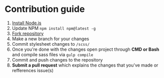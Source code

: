 # Contribution guide
1. [Install Node.js](https://nodejs.org/en/download/)
2. Update NPM `npm install npm@latest -g`
3. [Fork repository](https://github.com/Jasius/Windows-theme)
4. Make a new branch for your changes
5. Commit stylesheet changes to `/scss/`
6. Once you're done with the changes open project through **CMD or Bash** and compile sass files via `gulp compile`
7. Commit and push changes to the repository
8. **Submit a pull request** which explains the changes that you've made or refferences issue(s)